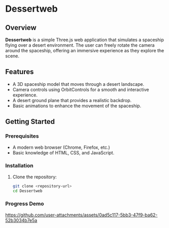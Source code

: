 # Dessertweb

## Overview

**Dessertweb** is a simple Three.js web application that simulates a spaceship flying over a desert environment. The user can freely rotate the camera around the spaceship, offering an immersive experience as they explore the scene.

## Features

- A 3D spaceship model that moves through a desert landscape.
- Camera controls using OrbitControls for a smooth and interactive experience.
- A desert ground plane that provides a realistic backdrop.
- Basic animations to enhance the movement of the spaceship.

## Getting Started

### Prerequisites

- A modern web browser (Chrome, Firefox, etc.)
- Basic knowledge of HTML, CSS, and JavaScript.

### Installation

1. Clone the repository:
   ```bash
   git clone <repository-url>
   cd Dessertweb

### Progress Demo
https://github.com/user-attachments/assets/0ad5c117-5bb3-47f9-ba62-52b3034b7e5a

